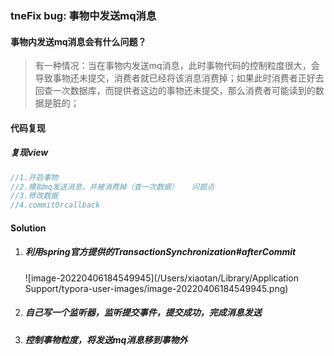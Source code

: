 ### tneFix bug: 事物中发送mq消息



#### 事物内发送mq消息会有什么问题？

> 有一种情况：当在事物内发送mq消息，此时事物代码的控制粒度很大，会导致事物还未提交，消费者就已经将该消息消费掉；如果此时消费者正好去回查一次数据库，而提供者这边的事物还未提交，那么消费者可能读到的数据是脏的；



#### 代码复现

##### 复现view

```java
//1.开启事物
//2.模拟mq发送消息，并被消费掉（查一次数据）	问题点
//3.修改数据
//4.commitOrcallback
```



#### Solution

1. ##### 利用spring官方提供的TransactionSynchronization#afterCommit

   ![image-20220406184549945](/Users/xiaotan/Library/Application Support/typora-user-images/image-20220406184549945.png)

2. ##### 自己写一个监听器，监听提交事件，提交成功，完成消息发送

   

3. ##### 控制事物粒度，将发送mq消息移到事物外

   



